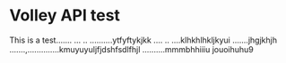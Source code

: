 # Volley API test
This is a test.......
...
..
..........ytfyftykjkk
....
..
....klhkhlhkljkyui
.......jhgjkhjh
.......,..............kmuyuyuljfjdshfsdlfhjl
..........mmmbhhiiiu
jouoihuhu9
